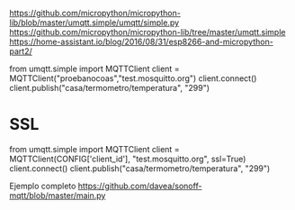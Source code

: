 https://github.com/micropython/micropython-lib/blob/master/umqtt.simple/umqtt/simple.py
https://github.com/micropython/micropython-lib/tree/master/umqtt.simple
https://home-assistant.io/blog/2016/08/31/esp8266-and-micropython-part2/

from umqtt.simple import MQTTClient
client = MQTTClient("proebanocoas","test.mosquitto.org")
client.connect()
client.publish("casa/termometro/temperatura", "299")



# SSL
from umqtt.simple import MQTTClient
client = MQTTClient(CONFIG['client_id'], "test.mosquitto.org", ssl=True)
client.connect()
client.publish("casa/termometro/temperatura", "299")



Ejemplo completo
https://github.com/davea/sonoff-mqtt/blob/master/main.py

